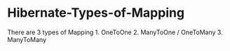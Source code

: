 # Hibernate-Types-of-Mapping
There are 3 types of Mapping 1. OneToOne 2. ManyToOne / OneToMany 3. ManyToMany
